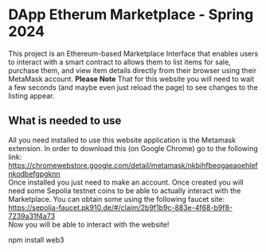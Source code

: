 # DApp Etherum Marketplace - Spring 2024
This project is an Ethereum-based Marketplace Interface that enables users to interact with a smart contract to allows them to list items for sale, purchase them, and view item details directly from their browser using their MetaMask account.
<strong>Please Note</strong> That for this website you will need to wait a few seconds (and maybe even just reload the page) to see changes to the listing appear. 

## What is needed to use
All you need installed to use this website application is the Metamask extension. In order to download this (on Google Chrome) go to the following link: https://chromewebstore.google.com/detail/metamask/nkbihfbeogaeaoehlefnkodbefgpgknn <br /> 
Once installed you just need to make an account. Once created you will need some Sepolia testnet coins to be able to actually interact with the Marketplace. You can obtain some using the following faucet site: https://sepolia-faucet.pk910.de/#/claim/2b9f1b9c-883e-4f68-b9f8-7239a31f4a73 <br />
Now you will be able to interact with the website! <br />





npm install web3  